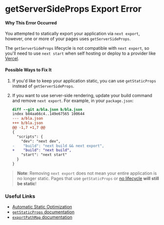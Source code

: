 # getServerSideProps Export Error

#### Why This Error Occurred

You attempted to statically export your application via `next export`, however, one or more of your pages uses `getServerSideProps`.

The `getServerSideProps` lifecycle is not compatible with `next export`, so you'll need to use `next start` when self hosting or deploy to a provider like [Vercel](https://vercel.com).

#### Possible Ways to Fix It

1. If you'd like to keep your application static, you can use `getStaticProps` instead of `getServerSideProps`.

2. If you want to use server-side rendering, update your build command and remove `next export`. For example, in your `package.json`:

   ```diff
   diff --git a/bla.json b/bla.json
   index b84aa66c4..149e67565 100644
   --- a/bla.json
   +++ b/bla.json
   @@ -1,7 +1,7 @@
   {
     "scripts": {
       "dev": "next dev",
   -    "build": "next build && next export",
   +    "build": "next build",
       "start": "next start"
     }
   }
   ```

> **Note**: Removing `next export` does not mean your entire application is no longer static.
> Pages that use `getStaticProps` or [no lifecycle](https://nextjs.org/docs/advanced-features/automatic-static-optimization) **will still be static**!

### Useful Links

- [Automatic Static Optimization](https://nextjs.org/docs/advanced-features/automatic-static-optimization)
- [`getStaticProps` documentation](https://nextjs.org/docs/basic-features/data-fetching/get-static-props)
- [`exportPathMap` documentation](https://nextjs.org/docs/api-reference/next.config.js/exportPathMap)
